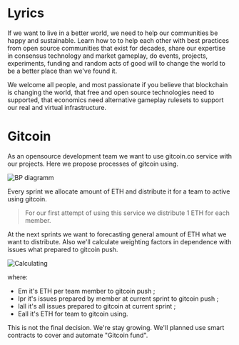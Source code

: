 # Lyrics

If we want to live in a better world, we need to help our communities be happy and sustainable. Learn how to to help each other with best practices from open source communities that exist for decades, share our expertise in consensus technology and market gameplay, do events, projects, experiments, funding and random acts of good will to change the world to be a better place than we've found it.

We welcome all people, and most passionate if you believe that blockchain is changing the world, that free and open source technologies need to supported, that economics need alternative gameplay rulesets to support our real and virtual infrastructure.

# Gitcoin

As an opensource development team we want to use gitcoin.co service with our projects. Here we propose processes of gitcoin using.

![BP diagramm](mermaid/BP_diagramm.svg)

Every sprint we allocate amount of ETH and distribute it for a team to active using gitcoin.

> For our first attempt of using this service we distribute 1 ETH for each member.

At the next sprints we want to forecasting general amount of ETH what we want to distribute. Also we'll calculate weighting factors in dependence with issues what prepared to gitcoin push.

![Calculating](mermaid/ETH_Calc.gif)

where:
- Em it's ETH per team member to gitcoin push ;
- Ipr it's issues prepared by member at current sprint to gitcoin push ;
- Iall it's all issues prepared to gitcoin at current sprint ;
- Eall it's ETH for team to gitcoin using.


This is not the final decision. We're stay growing. We'll planned use smart contracts to cover and automate "Gitcoin fund".

